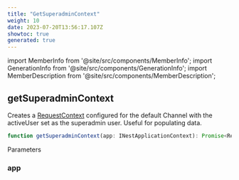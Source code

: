 ```yaml
---
title: "GetSuperadminContext"
weight: 10
date: 2023-07-20T13:56:17.107Z
showtoc: true
generated: true
---
```

<!-- This file was generated from the Vendure source. Do not modify. Instead, re-run the "docs:build" script -->
import MemberInfo from '@site/src/components/MemberInfo';
import GenerationInfo from '@site/src/components/GenerationInfo';
import MemberDescription from '@site/src/components/MemberDescription';


## getSuperadminContext

<GenerationInfo sourceFile="packages/testing/src/utils/get-superadmin-context.ts" sourceLine="11" packageName="@vendure/testing" />

Creates a <a href='/typescript-api/request/request-context#requestcontext'>RequestContext</a> configured for the default Channel with the activeUser set
as the superadmin user. Useful for populating data.

```ts title="Signature"
function getSuperadminContext(app: INestApplicationContext): Promise<RequestContext>
```
Parameters

### app

<MemberInfo kind="parameter" type="INestApplicationContext" />

